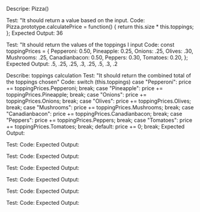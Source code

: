 Descripe: Pizza()

Test: "It should return a value based on the input.
Code:   Pizza.prototype.calculatePrice = function() {
    return this.size * this.toppings;
};
Expected Output: 36

Test: "It should return the values of the toppings I input
Code: const toppingPrices = {
    Pepperoni: 0.50,
    Pineapple: 0.25,
    Onions: .25,
    Olives: .30,
    Mushrooms: .25,
    Canadianbacon: 0.50,
    Peppers: 0.30,
    Tomatoes: 0.20,
    };
Expected Output: .5, .25, .25, .3, .25, .5, .3, .2

Describe: toppings calculation
Test: "It should return the combined total of the toppings chosen"
Code: switch (this.toppings) 
            case "Pepperoni":
                price += toppingPrices.Pepperoni;
                break;
            case "Pineapple":
                price += toppingPrices.Pineapple;
                break;
            case "Onions":
                price += toppingPrices.Onions;
                break;
            case "Olives":
                price += toppingPrices.Olives;
                break;
            case "Mushrooms":
                price += toppingPrices.Mushrooms;
                break;
            case "Canadianbacon":
                price += toppingPrices.Canadianbacon;
                break;
            case "Peppers":
                price += toppingPrices.Peppers;
                break;
            case "Tomatoes":
                price += toppingPrices.Tomatoes;
                break;
            default:
                price += 0; 
                break;
Expected Output:

Test:
Code:
Expected Output:

Test:
Code:
Expected Output:

Test:
Code:
Expected Output:

Test:
Code:
Expected Output:

Test:
Code:
Expected Output:

Test:
Code:
Expected Output: